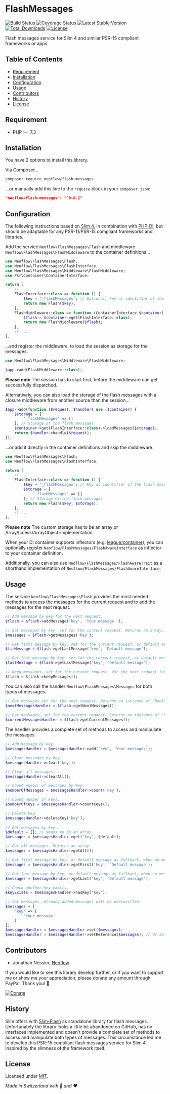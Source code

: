 # FlashMessages
[![Build Status](https://travis-ci.org/Neoflow/FlashMessages.svg?branch=master&service=github)](https://travis-ci.org/Neoflow/FlashMessages)
[![Coverage Status](https://coveralls.io/repos/github/Neoflow/FlashMessages/badge.svg?branch=master&service=github)](https://coveralls.io/github/Neoflow/FlashMessages?branch=master)
[![Latest Stable Version](https://poser.pugx.org/neoflow/flash-messages/v?service=github)](https://packagist.org/packages/neoflow/flash-messages)
[![Total Downloads](https://poser.pugx.org/neoflow/flash-messages/downloads?service=github)](//packagist.org/packages/neoflow/flash-messages)
[![License](https://poser.pugx.org/neoflow/flash-messages/license?service=github)](https://packagist.org/packages/neoflow/flash-messages)

Flash messages service for Slim 4 and similar PSR-15 compliant frameworks or apps.

## Table of Contents
- [Requirement](#requirement)
- [Installation](#installation)
- [Configuration](#configuration)
- [Usage](#usage)
- [Contributors](#contributors)
- [History](#history)
- [License](#license)

## Requirement
* PHP >= 7.3

## Installation
You have 2 options to install this library.

Via Composer...
```bash
composer require neoflow/flash-messages
```

...or manually add this line to the `require` block in your `composer.json`:
```json
"neoflow/flash-messages": "^0.0.1"
```

## Configuration
The following instructions based on [Slim 4](http://www.slimframework.com), in combination with [PHP-DI](https://php-di.org), but should be adaptable for 
any PSR-11/PSR-15 compliant frameworks and libraries.

Add the service `Neoflow\FlashMessages\Flash` and middleware `Neoflow\FlashMessages\FlashMiddleware`
 to the container definitions...
```php
use Neoflow\FlashMessages\Flash;
use Neoflow\FlashMessages\FlashInterface;
use Neoflow\FlashMessages\Middleware\FlashMiddleware;
use Psr\Container\ContainerInterface;

return [
    // ...
    FlashInterface::class => function () {
        $key = '_flashMessages'; // Optional, key as identifier of the flash messages
        return new Flash($key);
    },
    FlashMiddleware::class => function (ContainerInterface $container) {
        $flash = $container->get(FlashInterface::class);
        return new FlashMiddleware($flash);
    },
    // ...
];
```
...and register the middleware, to load the session as storage for the messages. 
```php
use Neoflow\FlashMessages\Middleware\FlashMiddleware;

$app->add(FlashMiddleware::class);
```
**Please note** The session has to start first, before the middleware can get successfully dispatched. 

Alternatively, you can also load the storage of the flash messages with a closure middleware from another source than
 the session...
```php
$app->add(function ($request, $handler) use ($container) {
    $storage = [
        '_flashMessages' => []
    ]; // Storage of the flash messages
    $container->get(FlashInterface::class)->loadMessages($storage);
    return $handler->handle($request);
});
```
...or add it directly in the container definitions and skip the middleware.
```php
use Neoflow\FlashMessages\Flash;
use Neoflow\FlashMessages\FlashInterface;

return [
    // ...
    FlashInterface::class => function () {
        $key = '_flashMessages'; // Key as identifier of the flash messages
        $storage = [
            '_flashMessages' => []
        ]; // Storage of the flash messages
        return new Flash($key, $storage);
    },
    // ...
];
```

**Please note** The custom storage has to be an array or ArrayAccess/ArrayObject-implementation. 

When your DI container supports inflectors (e.g. [league/container](https://container.thephpleague.com/3.x/inflectors/)),
 you can optionally register `Neoflow/FlashMessages/FlashAwareInterface` as inflector to your container definition.

Additionally, you can also use `Neoflow/FlashMessages/FlashAwareTrait` as a shorthand implementation of
 `Neoflow/FlashMessages/FlashAwareInterface`.

## Usage
The service `Neoflow\FlashMessages\Flash` provides the most needed methods to access the messages for the
 current request and to add the messages for the next request.
```php
// Add message by key for the next request.
$flash = $flash->addMessage('key', 'Your message.');

// Get messages by key, set for the current request. Returns an array.
$messages = $flash->getMessages('key');

// Get first message by key, set for the current request, or default message as fallback, when no message exists.
$firMessage = $flash->getLastMessage('key', 'Default message');

// Get last message by key, set for the current request, or default message as fallback, when no message exists.
$lastMessage = $flash->getLastMessage('key', 'Default message');

// Keep messages, set for the current request, for the next request too. Already added messages will be overwritten. 
$flash = $flash->keepMessages();
```

You can also call the handler `Neoflow\FlashMessages\Messages` for both types of messages.
```php
// Get messages set for the next request. Returns an instance of `Neoflow\FlashMessages\Messages`.
$nextMessagesHandler = $flash->getNextMessages();
  
// Get messages, set for the current request. Returns an instance of `Neoflow\FlashMessages\Messages`.
$currentMessagesHandler = $flash->getCurrentMessages();
```

The handler provides a complete set of methods to access and manipulate the messages.
```php
// Add message by key.
$messagesHandler = $messagesHandler->add('key', 'Your messages');

// Clear messages by key.
$messagesHandler->clear('key');

// Clear all messages.
$messagesHandler->clearAll();

// Count number of messages by key.
$numberOfMessages = $messagesHandler->count('key');

// Count number of keys.
$numberOfKeys = $messagesHandler->countKeys();

// Delete key.
$messagesHandler->deleteKey('key');
    
// Get messages by key.
$default = []; // Needs to be an array
$messages = $messagesHandler->get('key', $default);

// Get all messages. Returns an array..
$messages = $messagesHandler->getAll();

// Get first message by key, or default message as fallback, when no message exists.
$messages = $messagesHandler->getFirst('key', 'Default message');

// Get last message by key, or default message as fallback, when no message exists.
$messages = $messagesHandler->getLast('key', 'Default message');
    
// Check whether key exists.
$keyExists = $messagesHandler->hasKey('key');

// Set messages. Already added messages will be overwritten.
$messages = [
    'key' => [
        'Your message'
    ]
];
$messagesHandler = $messagesHandler->set($messages);
$messagesHandler = $messagesHandler->setReference($messages); // Or set messages as reference.
``` 
  
## Contributors
* Jonathan Nessier, [Neoflow](https://www.neoflow.ch)

If you would like to see this library develop further, or if you want to support me or show me your appreciation, please
 donate any amount through PayPal. Thank you! :beers:
 
[![Donate](https://img.shields.io/badge/Donate-paypal-blue)](https://www.paypal.me/JonathanNessier)

## History
Slim offers with [Slim-Flash](https://github.com/slimphp/Slim-Flash) as standalone library for flash
 messages.
Unfortunately the library looks a little bit abandoned on GitHub, has no interfaces implemented and doesn't provide a 
 complete set of methods to access and manipulate both types of messages.
This circumstance led me to develop this PSR-15 compliant flash messages service for Slim 4.
Inspired by the slimness of the framework itself.

## License
Licensed under [MIT](LICENSE). 

*Made in Switzerland with :cheese: and :heart:*